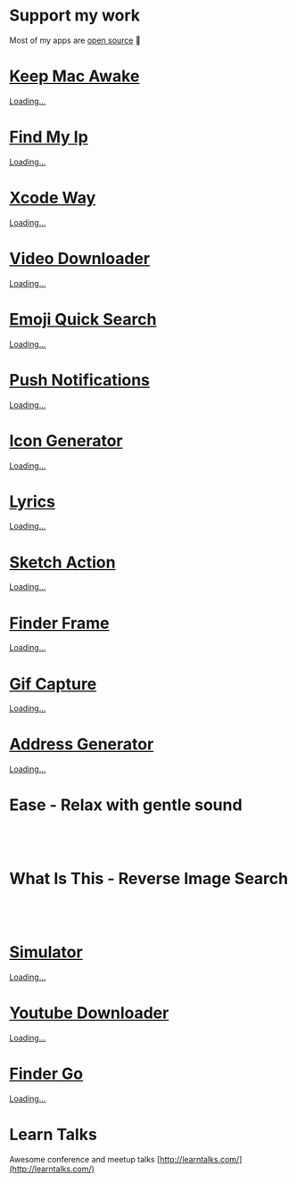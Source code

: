 # Support my work

Most of my apps are [open source](https://github.com/onmyway133) 🤘

# [Keep Mac Awake](https://gum.co/fAQFY)

<script src="https://gumroad.com/js/gumroad-embed.js"></script>
<div class="gumroad-product-embed" data-gumroad-product-id="fAQFY"><a href="https://gumroad.com/l/fAQFY">Loading...</a></div>

# [Find My Ip](https://gum.co/EFihL)

<script src="https://gumroad.com/js/gumroad-embed.js"></script>
<div class="gumroad-product-embed" data-gumroad-product-id="EFihL"><a href="https://gumroad.com/l/EFihL">Loading...</a></div>

# [Xcode Way](https://github.com/onmyway133/XcodeWay/blob/master/README.md)

<script src="https://gumroad.com/js/gumroad-embed.js"></script>
<div class="gumroad-product-embed" data-gumroad-product-id="eXiul"><a href="https://gumroad.com/l/eXiul">Loading...</a></div>

# [Video Downloader](https://gum.co/ZIFZ)

<script src="https://gumroad.com/js/gumroad-embed.js"></script>
<div class="gumroad-product-embed" data-gumroad-product-id="ZIFZ"><a href="https://gumroad.com/l/ZIFZ">Loading...</a></div>

# [Emoji Quick Search](https://gum.co/jkZE)

<script src="https://gumroad.com/js/gumroad-embed.js"></script>
<div class="gumroad-product-embed" data-gumroad-product-id="jkZE"><a href="https://gumroad.com/l/jkZE">Loading...</a></div>

# [Push Notifications](https://github.com/onmyway133/PushNotifications/blob/master/README.md)

<script src="https://gumroad.com/js/gumroad-embed.js"></script>
<div class="gumroad-product-embed" data-gumroad-product-id="rsjU"><a href="https://gumroad.com/l/rsjU">Loading...</a></div>

# [Icon Generator](https://github.com/onmyway133/IconGenerator/blob/master/README.md)

<script src="https://gumroad.com/js/gumroad-embed.js"></script>
<div class="gumroad-product-embed" data-gumroad-product-id="rwTsv"><a href="https://gumroad.com/l/rwTsv">Loading...</a></div>

# [Lyrics](https://github.com/onmyway133/Lyrics)

<script src="https://gumroad.com/js/gumroad-embed.js"></script>
<div class="gumroad-product-embed" data-gumroad-product-id="YjJG"><a href="https://gumroad.com/l/YjJG">Loading...</a></div>

# [Sketch Action](https://github.com/onmyway133/Sketch-Action/blob/master/README.md)

<script src="https://gumroad.com/js/gumroad-embed.js"></script>
<div class="gumroad-product-embed" data-gumroad-product-id="TDvkh"><a href="https://gumroad.com/l/TDvkh">Loading...</a></div>

# [Finder Frame](https://github.com/onmyway133/FinderFrame)

<script src="https://gumroad.com/js/gumroad-embed.js"></script>
<div class="gumroad-product-embed" data-gumroad-product-id="prnm" data-outbound-embed="true"><a href="https://gumroad.com/l/prnm">Loading...</a></div>

# [Gif Capture](https://github.com/onmyway133/GifCapture)

<script src="https://gumroad.com/js/gumroad-embed.js"></script>
<div class="gumroad-product-embed" data-gumroad-product-id="dNrD"><a href="https://gumroad.com/l/dNrD">Loading...</a></div>

# [Address Generator](https://github.com/onmyway133/AddressGenerator)

<script src="https://gumroad.com/js/gumroad-embed.js"></script>
<div class="gumroad-product-embed" data-gumroad-product-id="ixSBCP"><a href="https://gumroad.com/l/ixSBCP">Loading...</a></div>

# Ease - Relax with gentle sound

<a href="https://itunes.apple.com/us/app/ease-relax-with-gentle-sound/id1047250647?mt=8" style="display:inline-block;overflow:hidden;background:url(https://linkmaker.itunes.apple.com/en-us/badge-lrg.svg?releaseDate=2015-10-26&kind=iossoftware&bubble=ios_apps) no-repeat;width:135px;height:40px;"></a>

# What Is This - Reverse Image Search

<a href="https://itunes.apple.com/us/app/what-is-this-reverse-image-search/id1271235439?mt=8" style="display:inline-block;overflow:hidden;background:url(https://linkmaker.itunes.apple.com/en-us/badge-lrg.svg?releaseDate=2017-08-15&kind=iossoftware&bubble=ios_apps) no-repeat;width:135px;height:40px;"></a>

# [Simulator](https://github.com/onmyway133/Simulator)

<script src="https://gumroad.com/js/gumroad-embed.js"></script>
<div class="gumroad-product-embed" data-gumroad-product-id="SixPL"><a href="https://gumroad.com/l/SixPL">Loading...</a></div>

# [Youtube Downloader](https://github.com/onmyway133/YoutubeDownloader)

<script src="https://gumroad.com/js/gumroad-embed.js"></script>
<div class="gumroad-product-embed" data-gumroad-product-id="iNQFs"><a href="https://gumroad.com/l/iNQFs">Loading...</a></div>

# [Finder Go](https://github.com/onmyway133/FinderGo)

<script src="https://gumroad.com/js/gumroad-embed.js"></script>
<div class="gumroad-product-embed" data-gumroad-product-id="BNnzC"><a href="https://gumroad.com/l/BNnzC">Loading...</a></div>

# Learn Talks
Awesome conference and meetup talks [http://learntalks.com/](http://learntalks.com/)
